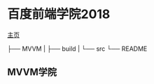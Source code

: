 # 百度前端学院2018

[主页](http://ife.baidu.com/)

├── MVVM
|   ├── build
|   └── src
└── README

## MVVM学院
